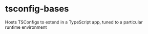 # tsconfig-bases

Hosts TSConfigs to extend in a TypeScript app, tuned to a particular runtime environment
